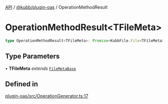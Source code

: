 [API](../../../packages.md) / [@kubb/plugin-oas](../index.md) / OperationMethodResult

# OperationMethodResult\<TFileMeta\>

```ts
type OperationMethodResult<TFileMeta>: Promise<KubbFile.File<TFileMeta> | KubbFile.File<TFileMeta>[] | null>;
```

## Type Parameters

• **TFileMeta** *extends* [`FileMetaBase`](../../core/type-aliases/FileMetaBase.md)

## Defined in

[plugin-oas/src/OperationGenerator.ts:17](https://github.com/kubb-project/kubb/blob/41d5fcbd23d143293d72542efcb650e62fa3a210/packages/plugin-oas/src/OperationGenerator.ts#L17)
